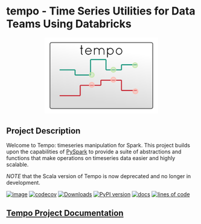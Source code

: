# tempo - Time Series Utilities for Data Teams Using Databricks

<p align="center">
  <img src="https://raw.githubusercontent.com/databrickslabs/tempo/master/tempo%20-%20light%20background.svg" width="300px"/>
</p>


## Project Description
Welcome to Tempo: timeseries manipulation for Spark.
This project builds upon the capabilities of [PySpark](https://spark.apache.org/docs/latest/api/python/index.html) to provide
a suite of abstractions and functions that make operations on timeseries data easier and highly scalable.

*NOTE* that the Scala version of Tempo is now deprecated and no longer in development.

[![image](https://github.com/databrickslabs/tempo/workflows/build/badge.svg)](https://github.com/databrickslabs/tempo/actions?query=workflow%3Abuild)
[![codecov](https://codecov.io/gh/databrickslabs/tempo/branch/master/graph/badge.svg)](https://codecov.io/gh/databrickslabs/tempo)
[![Downloads](https://pepy.tech/badge/dbl-tempo/month)](https://pepy.tech/project/dbl-tempo)
[![PyPI version](https://badge.fury.io/py/dbl-tempo.svg)](https://badge.fury.io/py/dbl-tempo)
[![docs](https://github.com/databrickslabs/tempo/actions/workflows/docs.yml/badge.svg)](https://databrickslabs.github.io/tempo/)
[![lines of code](https://tokei.rs/b1/github/databrickslabs/tempo)]([https://codecov.io/github/databrickslabs/tempo](https://github.com/databrickslabs/tempo))

## [Tempo Project Documentation](https://databrickslabs.github.io/tempo/)

